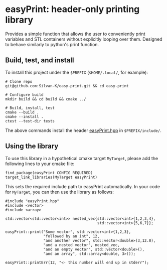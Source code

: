 # easyPrint: header-only printing library

Provides a simple function that allows the user to conveniently print variables and STL containers without explicitly looping over them. Designed to behave similarly to python's print function. 

## Build, test, and install

To install this project under the `$PREFIX` (`$HOME/.local/`, for example):

```
# Clone repo
git@github.com:Silvan-K/easy-print.git && cd easy-print

# Configure build
mkdir build && cd build && cmake ../

# Build, install, test
cmake --build .
cmake --install .
ctest --test-dir tests
```
The above commands install the header [easyPrint.hpp](https://github.com/Silvan-K/easy-print/blob/master/include/easyPrint.hpp) in `$PREFIX/include/`.

## Using the library

To use this library in a hypothetical cmake target `MyTarget`, please add the following lines to your cmake file:

```
find_package(easyPrint CONFIG REQUIRED)
target_link_libraries(MyTarget easyPrint)
```

This sets the required include path to easyPrint automatically. In your code for `MyTarget`, you can then use the library as follows:

``` 
#include "easyPrint.hpp"
#include <vector>
#include <array>

std::vector<std::vector<int>> nested_vec{std::vector<int>{1,2,3,4},
                                         std::vector<int>{5,6,7}};

easyPrint::print("Some vector", std::vector<int>{1,2,3},
                 "followed by an int", 12,
                 "and another vector", std::vector<double>(3,12.0),
                 "and a nested vector", nested_vec,
                 "and an empty vector", std::vector<double>(),
                 "and an array", std::array<double, 3>());
                 
easyPrint::printErr(12, "<- this number will end up in stderr");
```
